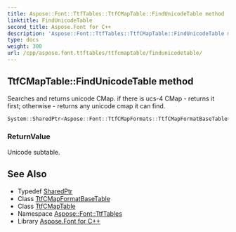 ```yaml
---
title: Aspose::Font::TtfTables::TtfCMapTable::FindUnicodeTable method
linktitle: FindUnicodeTable
second_title: Aspose.Font for C++
description: 'Aspose::Font::TtfTables::TtfCMapTable::FindUnicodeTable method. Searches and returns unicode CMap. if there is ucs-4 CMap - returns it first; otherwise - returns any unicode cmap it can find in C++.'
type: docs
weight: 300
url: /cpp/aspose.font.ttftables/ttfcmaptable/findunicodetable/
---
```

## TtfCMapTable::FindUnicodeTable method


Searches and returns unicode CMap. if there is ucs-4 CMap - returns it first; otherwise - returns any unicode cmap it can find.

```cpp
System::SharedPtr<Aspose::Font::TtfCMapFormats::TtfCMapFormatBaseTable> Aspose::Font::TtfTables::TtfCMapTable::FindUnicodeTable()
```


### ReturnValue

Unicode subtable.

## See Also

* Typedef [SharedPtr](../../../system/sharedptr/)
* Class [TtfCMapFormatBaseTable](../../../aspose.font.ttfcmapformats/ttfcmapformatbasetable/)
* Class [TtfCMapTable](../)
* Namespace [Aspose::Font::TtfTables](../../)
* Library [Aspose.Font for C++](../../../)
